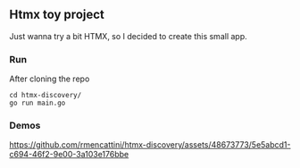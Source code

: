 ## Htmx toy project

Just wanna try a bit HTMX, so I decided to create this small app.

### Run

After cloning the repo

```
cd htmx-discovery/
go run main.go
```

### Demos

https://github.com/rmencattini/htmx-discovery/assets/48673773/5e5abcd1-c694-46f2-9e00-3a103e176bbe

